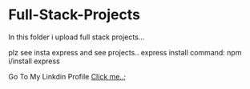 # Full-Stack-Projects
In this folder i upload full stack projects...


plz see insta express and see projects..
express install command: npm i/install  express


Go To My Linkdin Profile [Click me..](www.linkedin.com/in/mohit-kumar-8850382aa);


